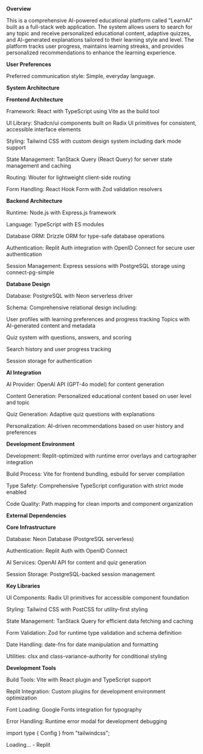 **Overview**

This is a comprehensive AI-powered educational platform called "LearnAI" built as a full-stack web application. The system allows users to search for any topic and receive personalized educational content, adaptive quizzes, and AI-generated explanations tailored to their learning style and level. The platform tracks user progress, maintains learning streaks, and provides personalized recommendations to enhance the learning experience.

**User Preferences**

Preferred communication style: Simple, everyday language.

**System Architecture**

**Frontend Architecture**

Framework: React with TypeScript using Vite as the build tool

UI Library: Shadcn/ui components built on Radix UI primitives for consistent, accessible interface elements

Styling: Tailwind CSS with custom design system including dark mode support

State Management: TanStack Query (React Query) for server state management and caching

Routing: Wouter for lightweight client-side routing

Form Handling: React Hook Form with Zod validation resolvers

**Backend Architecture**

Runtime: Node.js with Express.js framework

Language: TypeScript with ES modules

Database ORM: Drizzle ORM for type-safe database operations

Authentication: Replit Auth integration with OpenID Connect for secure user authentication

Session Management: Express sessions with PostgreSQL storage using connect-pg-simple

**Database Design**

Database: PostgreSQL with Neon serverless driver

Schema:
Comprehensive relational design including:

User profiles with learning preferences and progress tracking
Topics with AI-generated content and metadata

Quiz system with questions, answers, and scoring

Search history and user progress tracking

Session storage for authentication

**AI Integration**

AI Provider: OpenAI API (GPT-4o model) for content generation

Content Generation: Personalized educational content based on user level and topic

Quiz Generation: Adaptive quiz questions with explanations

Personalization: AI-driven recommendations based on user history and preferences

**Development Environment**

Development: Replit-optimized with runtime error overlays and cartographer integration

Build Process: Vite for frontend bundling, esbuild for server compilation

Type Safety: Comprehensive TypeScript configuration with strict mode enabled

Code Quality: Path mapping for clean imports and component organization


**External Dependencies**

**Core Infrastructure**

Database: Neon Database (PostgreSQL serverless)

Authentication: Replit Auth with OpenID Connect

AI Services: OpenAI API for content and quiz generation

Session Storage: PostgreSQL-backed session management

**Key Libraries**

UI Components: Radix UI primitives for accessible component foundation

Styling: Tailwind CSS with PostCSS for utility-first styling

State Management: TanStack Query for efficient data fetching and caching

Form Validation: Zod for runtime type validation and schema definition

Date Handling: date-fns for date manipulation and formatting

Utilities: clsx and class-variance-authority for conditional styling

**Development Tools**

Build Tools: Vite with React plugin and TypeScript support

Replit Integration: Custom plugins for development environment optimization

Font Loading: Google Fonts integration for typography

Error Handling: Runtime error modal for development debugging

import type { Config } from "tailwindcss";


Loading... - Replit
